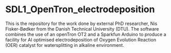 # SDL1_OpenTron_electrodeposition
This is the repository for the work done by external PhD researcher, Nis Fisker-Bødker from the Danish Technical University (DTU).
The software combines the use of an openTron OT2 and a Sparkfun Arduino to produce a facility for AI optimised electrodeposition of Oxygen Evolution Reaction (OER) catalyst for watersplitting in alkaline environment.